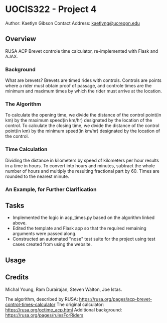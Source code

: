 # UOCIS322 - Project 4 #
Author: Kaetlyn Gibson
Contact Address: kaetlyng@uoregon.edu

## Overview
RUSA ACP Brevet controle time calculator, re-implemented with Flask and AJAX.

### Background
What are brevets? Brevets are timed rides with controls. Controls are points where a rider must obtain proof of passage, and controle times are the minimum and maximum times by which the rider must arrive at the location.

### The Algorithm
To calculate the opening time, we divide the distance of the control point(in km) by the maximum speed(in km/hr) designated by the location of the control. To calculate the closing time, we divide the distance of the control point(in km) by the minimum speed(in km/hr) designated by the location of the control.

### Time Calculation
Dividing the distance in kilometers by speed of kilometers per hour results in a time
in hours. To convert into hours and minutes, subtract the whole number of hours and multiply the resulting fractional part by 60. Times are rounded to the nearest minute.

### An Example, for Further Clarification


## Tasks
- Implemented the logic in acp_times.py based on the algorithm linked above.
- Edited the template and Flask app so that the required remaining arguments were passed along.
- Constructed an automated "nose" test suite for the project using test cases created from using the website.

## Usage


## Credits

Michal Young, Ram Durairajan, Steven Walton, Joe Istas.

The algorithm, described by RUSA: https://rusa.org/pages/acp-brevet-control-times-calculator
The original calculator: https://rusa.org/octime_acp.html
Additional background: https://rusa.org/pages/rulesForRiders
